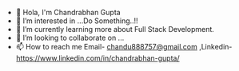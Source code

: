 - 👋 Hola, I'm Chandrabhan Gupta 
- 👀 I’m interested in ...Do Something..!!
- 🌱 I’m currently learning more about Full Stack Development.
- 💞️ I’m looking to collaborate on ...
- 📫 How to reach me Email- chandu888757@gmail.com  ,Linkedin- https://www.linkedin.com/in/chandrabhan-gupta/


